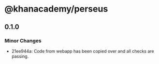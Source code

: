 # @khanacademy/perseus

## 0.1.0

### Minor Changes

-   21ee944a: Code from webapp has been copied over and all checks are passing.
